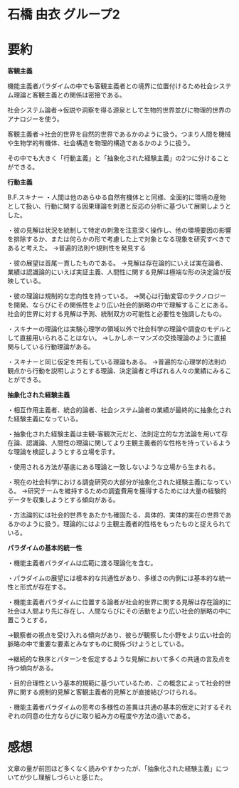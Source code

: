 # 石橋 由衣 グループ2
# 要約
**客観主義**

機能主義者パラダイムの中でも客観主義者との境界に位置付けるため社会システム理論と客観主義との関係は密接である。

社会システム論者→仮説や洞察を得る源泉として生物的世界並びに物理的世界のアナロジーを使う。

客観主義者→社会的世界を自然的世界であるかのように扱う。つまり人間を機械や生物学的有機体、社会構造を物理的構造であるかのように扱う。

その中でも大きく「行動主義」と「抽象化された経験主義」の2つに分けることができる。

**行動主義**

B.F.スキナー
・人間は他のあらゆる自然有機体とと同様、全面的に環境の産物として扱い、行動に関する因果理論を刺激と反応の分析に基づいて展開しようとした。

・彼の見解は状況を統制して特定の刺激を注意深く操作し、他の環境要因の影響を排除するか、または何らかの形で考慮した上で対象となる現象を研究すべきであると考えた。
→普遍的法則や規則性を発見する

・彼の展望は首尾一貫したものである。
→見解は存在論的にいえば実在論者、業績は認識論的にいえば実証主義、人間性に関する見解は極端な形の決定論が反映している。

・彼の理論は規制的な志向性を持っている。
→関心は行動変容のテクノロジーを開発、ならびにその関係性をより広い社会的脈略の中で理解することにある。
社会的世界に対する見解は予測、統制双方の可能性と必要性を強調したもの。

・スキナーの理論化は実験心理学の領域以外で社会科学の理論や調査のモデルとして直接用いられることはない。
→しかしホーマンズの交換理論のように直接関与している行動理論がある。

・スキナーと同じ仮定を共有している理論もある。
→普遍的な心理学的法則の観点から行動を説明しようとする理論、決定論者と呼ばれる人々の業績にみることができる。

**抽象化された経験主義**

・相互作用主義者、統合的論者、社会システム論者の業績が最終的に抽象化された経験主義になっている。

・抽象化された経験主義は主観-客観次元だと、法則定立的な方法論を用いて存在論、認識論、人間性の理論に関してより主観主義者的な性格を持っているような理論を検証しようとする立場を示す。

・使用される方法が基底にある理論と一致しないような立場から生まれる。

・現在の社会科学における調査研究の大部分が抽象化された経験主義になっている。
→研究チームを維持するための調査費用を獲得するためには大量の経験的データを収集しようとする傾向がある。

・方法論的には社会的世界をあたかも確固たる、具体的、実体的実在の世界であるかのように扱う。理論的にはより主観主義者的性格をもったものと捉えられている。

**パラダイムの基本的統一性**

・機能主義者パラダイムは広範に渡る理論化を含む。

・パラダイムの展望には根本的な共通性があり、多様さの内側には基本的な統一性と形式が存在する。

・機能主義者パラダイムに位置する論者が社会的世界に関する見解は存在論的に社会は人間より先に存在し、人間ならびにその活動をより広い社会的脈略の中に置こうとする。

→観察者の視点を受け入れる傾向があり、彼らが観察した小野をより広い社会的脈略の中で重要な要素とみなすものに関係づけようとしている。

→継続的な秩序とパターンを仮定するような見解において多くの共通の言及点を持つ傾向がある。

・目的合理性という基本的規範に基づいているため、この概念によって社会的世界に関する規制的見解と客観主義者的見解とが直接結びつけられる。

・機能主義者パラダイムの思考の多様性の差異は共通の基本的仮定に対するそれぞれの同意の仕方ならびに取り組み方の程度や方法の違いである。

# 感想
文章の量が前回ほど多くなく読みやすかったが、「抽象化された経験主義」についてが少し理解しづらいと感じた。

